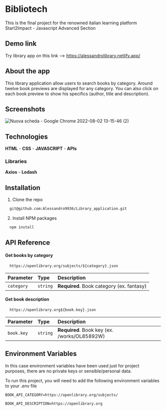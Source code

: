 # Bibliotech

This is the final project for the renowned italian learning platform Start2Impact - Javascript Advanced Section

## Demo link

Try library app on this link --> https://alessandrolibrary.netlify.app/

## About the app

This library application allow users to search books by category. Around twelve book previews are displayed for any category. You can also click on each book preview to show his specifics (author, title and description).

## Screenshots
![Nuova scheda - Google Chrome 2022-08-02 13-15-46 (2)](https://user-images.githubusercontent.com/64644550/183038866-ee690780-413a-4fbc-9561-ddda7dcef828.gif)
## Technologies

**HTML** - **CSS** - **JAVASCRIPT** - **APIs**

### Libraries

**Axios** - **Lodash**

## Installation

1. Clone the repo

```bash
  git@github.com:Alessandro9936/Library_application.git
```

2. Install NPM packages

```bash
  npm install
```

## API Reference

#### Get books by category

```
  https://openlibrary.org/subjects/${category}.json
```

| Parameter  | Type     | Description                               |
| :--------- | :------- | :---------------------------------------- |
| `category` | `string` | **Required**. Book category (ex. fantasy) |

#### Get book description

```
  https://openlibrary.org${book.key}.json
```

| Parameter  | Type     | Description                                  |
| :--------- | :------- | :------------------------------------------- |
| `book.key` | `string` | **Required**. Book key (ex. /works/OL85892W) |

## Environment Variables

In this case environment variables have been used just for project purposes, there are no private keys or sensible/personal data.

To run this project, you will need to add the following environment variables to your .env file

`BOOK_API_CATEGORY=https://openlibrary.org/subjects/`

`BOOK_API_DESCRIPTION=https://openlibrary.org`
